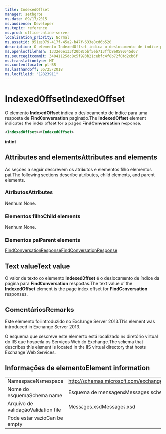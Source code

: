 ```yaml
---
title: IndexedOffset
manager: sethgros
ms.date: 09/17/2015
ms.audience: Developer
ms.topic: reference
ms.prod: office-online-server
localization_priority: Normal
ms.assetid: 951ee079-417f-45a2-b47f-633e8cd6b520
description: O elemento IndexedOffset indica o deslocamento de índice para uma resposta de FindConversation paginado.
ms.openlocfilehash: 1332e6e133f20b83bbf5eb713ffb8e0592045d67
ms.sourcegitcommit: 34041125dc8c5f993b21cebfc4f8b72f0fd2cb6f
ms.translationtype: MT
ms.contentlocale: pt-BR
ms.lasthandoff: 06/25/2018
ms.locfileid: "19823911"
---
```

# <a name="indexedoffset"></a><span data-ttu-id="8ad5b-103">IndexedOffset</span><span class="sxs-lookup"><span data-stu-id="8ad5b-103">IndexedOffset</span></span>

<span data-ttu-id="8ad5b-104">O elemento **IndexedOffset** indica o deslocamento de índice para uma resposta de **FindConversation** paginado.</span><span class="sxs-lookup"><span data-stu-id="8ad5b-104">The **IndexedOffset** element indicates the index offset for a paged **FindConversation** response.</span></span> 
  
```XML
<IndexedOffset></IndexedOffset>
```

 <span data-ttu-id="8ad5b-105">**int**</span><span class="sxs-lookup"><span data-stu-id="8ad5b-105">**int**</span></span>
## <a name="attributes-and-elements"></a><span data-ttu-id="8ad5b-106">Attributes and elements</span><span class="sxs-lookup"><span data-stu-id="8ad5b-106">Attributes and elements</span></span>

<span data-ttu-id="8ad5b-107">As seções a seguir descrevem os atributos e elementos filho elementos pai.</span><span class="sxs-lookup"><span data-stu-id="8ad5b-107">The following sections describe attributes, child elements, and parent elements.</span></span>
  
### <a name="attributes"></a><span data-ttu-id="8ad5b-108">Atributos</span><span class="sxs-lookup"><span data-stu-id="8ad5b-108">Attributes</span></span>

<span data-ttu-id="8ad5b-109">Nenhum.</span><span class="sxs-lookup"><span data-stu-id="8ad5b-109">None.</span></span>
  
### <a name="child-elements"></a><span data-ttu-id="8ad5b-110">Elementos filho</span><span class="sxs-lookup"><span data-stu-id="8ad5b-110">Child elements</span></span>

<span data-ttu-id="8ad5b-111">Nenhum.</span><span class="sxs-lookup"><span data-stu-id="8ad5b-111">None.</span></span>
  
### <a name="parent-elements"></a><span data-ttu-id="8ad5b-112">Elementos pai</span><span class="sxs-lookup"><span data-stu-id="8ad5b-112">Parent elements</span></span>

[<span data-ttu-id="8ad5b-113">FindConversationResponse</span><span class="sxs-lookup"><span data-stu-id="8ad5b-113">FindConversationResponse</span></span>](findconversationresponse.md)
  
## <a name="text-value"></a><span data-ttu-id="8ad5b-114">Text value</span><span class="sxs-lookup"><span data-stu-id="8ad5b-114">Text value</span></span>

<span data-ttu-id="8ad5b-115">O valor de texto do elemento **IndexedOffset** é o deslocamento de índice da página para **FindConversation** respostas.</span><span class="sxs-lookup"><span data-stu-id="8ad5b-115">The text value of the **IndexedOffset** element is the page index offset for **FindConversation** responses.</span></span> 
  
## <a name="remarks"></a><span data-ttu-id="8ad5b-116">Comentários</span><span class="sxs-lookup"><span data-stu-id="8ad5b-116">Remarks</span></span>

<span data-ttu-id="8ad5b-117">Este elemento foi introduzido no Exchange Server 2013.</span><span class="sxs-lookup"><span data-stu-id="8ad5b-117">This element was introduced in Exchange Server 2013.</span></span>
  
<span data-ttu-id="8ad5b-118">O esquema que descreve este elemento está localizado no diretório virtual do IIS que hospeda os Serviços Web do Exchange.</span><span class="sxs-lookup"><span data-stu-id="8ad5b-118">The schema that describes this element is located in the IIS virtual directory that hosts Exchange Web Services.</span></span>
  
## <a name="element-information"></a><span data-ttu-id="8ad5b-119">Informações de elemento</span><span class="sxs-lookup"><span data-stu-id="8ad5b-119">Element information</span></span>

|||
|:-----|:-----|
|<span data-ttu-id="8ad5b-120">Namespace</span><span class="sxs-lookup"><span data-stu-id="8ad5b-120">Namespace</span></span>  <br/> |http://schemas.microsoft.com/exchange/services/2006/messages  <br/> |
|<span data-ttu-id="8ad5b-121">Nome do esquema</span><span class="sxs-lookup"><span data-stu-id="8ad5b-121">Schema name</span></span>  <br/> |<span data-ttu-id="8ad5b-122">Esquema de mensagens</span><span class="sxs-lookup"><span data-stu-id="8ad5b-122">Messages schema</span></span>  <br/> |
|<span data-ttu-id="8ad5b-123">Arquivo de validação</span><span class="sxs-lookup"><span data-stu-id="8ad5b-123">Validation file</span></span>  <br/> |<span data-ttu-id="8ad5b-124">Messages.xsd</span><span class="sxs-lookup"><span data-stu-id="8ad5b-124">Messages.xsd</span></span>  <br/> |
|<span data-ttu-id="8ad5b-125">Pode estar vazio</span><span class="sxs-lookup"><span data-stu-id="8ad5b-125">Can be empty</span></span>  <br/> ||
   

